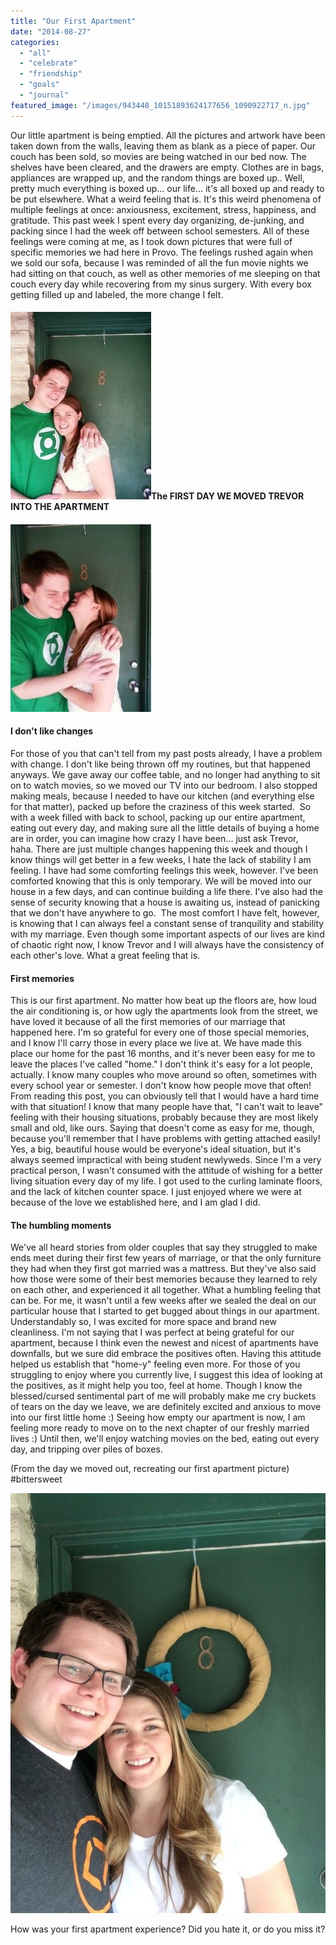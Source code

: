 ```yaml
---
title: "Our First Apartment"
date: "2014-08-27"
categories: 
  - "all"
  - "celebrate"
  - "friendship"
  - "goals"
  - "journal"
featured_image: "/images/943448_10151893624177656_1090922717_n.jpg"
---
```


Our little apartment is being emptied. All the pictures and artwork have been taken down from the walls, leaving them as blank as a piece of paper. Our couch has been sold, so movies are being watched in our bed now. The shelves have been cleared, and the drawers are empty. Clothes are in bags, appliances are wrapped up, and the random things are boxed up.. Well, pretty much everything is boxed up... our life... it's all boxed up and ready to be put elsewhere. What a weird feeling that is. It's this weird phenomena of multiple feelings at once: anxiousness, excitement, stress, happiness, and gratitude. This past week I spent every day organizing, de-junking, and packing since I had the week off between school semesters. All of these feelings were coming at me, as I took down pictures that were full of specific memories we had here in Provo. The feelings rushed again when we sold our sofa, because I was reminded of all the fun movie nights we had sitting on that couch, as well as other memories of me sleeping on that couch every day while recovering from my sinus surgery. With every box getting filled up and labeled, the more change I felt.

#### ![first apartment, newlywed apartment, first married apartment, living in an apartment, appreciating where you live](/images/2013-05-15252012.49.31-225x300.jpg)The FIRST DAY WE MOVED TREVOR INTO THE APARTMENT

#### ![first apartment, newlywed apartment, first married apartment, living in an apartment, appreciating where you live](/images/2013-05-15252012.49.27-225x300.jpg)

#### I don't like changes

For those of you that can't tell from my past posts already, I have a problem with change. I don't like being thrown off my routines, but that happened anyways. We gave away our coffee table, and no longer had anything to sit on to watch movies, so we moved our TV into our bedroom. I also stopped making meals, because I needed to have our kitchen (and everything else for that matter), packed up before the craziness of this week started.  So with a week filled with back to school, packing up our entire apartment, eating out every day, and making sure all the little details of buying a home are in order, you can imagine how crazy I have been... just ask Trevor, haha. There are just multiple changes happening this week and though I know things will get better in a few weeks, I hate the lack of stability I am feeling. I have had some comforting feelings this week, however. I've been comforted knowing that this is only temporary. We will be moved into our house in a few days, and can continue building a life there. I've also had the sense of security knowing that a house is awaiting us, instead of panicking that we don't have anywhere to go.  The most comfort I have felt, however, is knowing that I can always feel a constant sense of tranquility and stability with my marriage. Even though some important aspects of our lives are kind of chaotic right now, I know Trevor and I will always have the consistency of each other's love. What a great feeling that is.

#### First memories

This is our first apartment. No matter how beat up the floors are, how loud the air conditioning is, or how ugly the apartments look from the street, we have loved it because of all the first memories of our marriage that happened here. I'm so grateful for every one of those special memories, and I know I'll carry those in every place we live at. We have made this place our home for the past 16 months, and it's never been easy for me to leave the places I've called "home." I don't think it's easy for a lot people, actually. I know many couples who move around so often, sometimes with every school year or semester. I don't know how people move that often! From reading this post, you can obviously tell that I would have a hard time with that situation! I know that many people have that, "I can't wait to leave" feeling with their housing situations, probably because they are most likely small and old, like ours. Saying that doesn't come as easy for me, though, because you'll remember that I have problems with getting attached easily! Yes, a big, beautiful house would be everyone's ideal situation, but it's always seemed impractical with being student newlyweds. Since I'm a very practical person, I wasn't consumed with the attitude of wishing for a better living situation every day of my life. I got used to the curling laminate floors, and the lack of kitchen counter space. I just enjoyed where we were at because of the love we established here, and I am glad I did.

#### The humbling moments

We've all heard stories from older couples that say they struggled to make ends meet during their first few years of marriage, or that the only furniture they had when they first got married was a mattress. But they've also said how those were some of their best memories because they learned to rely on each other, and experienced it all together. What a humbling feeling that can be. For me, it wasn't until a few weeks after we sealed the deal on our particular house that I started to get bugged about things in our apartment. Understandably so, I was excited for more space and brand new cleanliness. I'm not saying that I was perfect at being grateful for our apartment, because I think even the newest and nicest of apartments have downfalls, but we sure did embrace the positives often. Having this attitude helped us establish that "home-y" feeling even more. For those of you struggling to enjoy where you currently live, I suggest this idea of looking at the positives, as it might help you too, feel at home. Though I know the blessed/cursed sentimental part of me will probably make me cry buckets of tears on the day we leave, we are definitely excited and anxious to move into our first little home :) Seeing how empty our apartment is now, I am feeling more ready to move on to the next chapter of our freshly married lives :) Until then, we'll enjoy watching movies on the bed, eating out every day, and tripping over piles of boxes.

(From the day we moved out, recreating our first apartment picture) #bittersweet

![first apartment, newlywed apartment, first married apartment, living in an apartment, appreciating where you live](/images/IMG_0147.jpg)

How was your first apartment experience? Did you hate it, or do you miss it?
